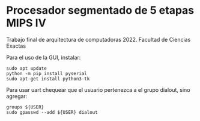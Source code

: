 # Procesador segmentado de 5 etapas MIPS IV

Trabajo final de arquitectura de computadoras 2022. Facultad de Ciencias Exactas

Para el uso de la GUI, instalar:

```
sudo apt update
python -m pip install pyserial
sudo apt-get install python3-tk
```

Para usar uart chequear que el usuario pertenezca a el grupo dialout, sino agregar:

```
groups ${USER}
sudo gpasswd --add ${USER} dialout
```
